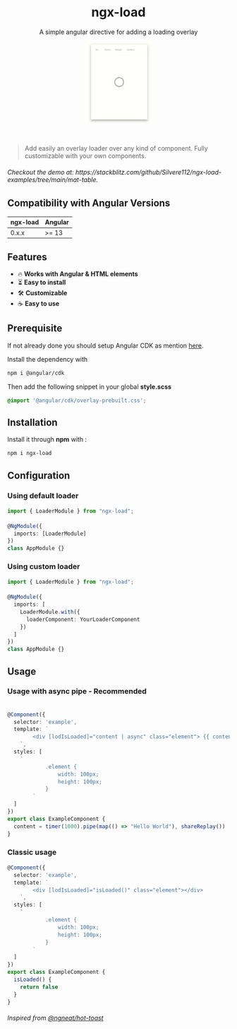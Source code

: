 <h1 align="center">ngx-load</h1>
<p align="center">A simple angular directive for adding a loading overlay</p>
<p align="center">
  <img width="30%" height="30%" src="./assets/demo.gif?raw=true"><br />
</p>
<br />

> Add easily an overlay loader over any kind of component. Fully customizable with your own components.
<h6>Checkout the demo at: https://stackblitz.com/github/Silvere112/ngx-load-examples/tree/main/mat-table. </h6 >

## Compatibility with Angular Versions

<table>
  <thead>
    <tr>
      <th>ngx-load</th>
      <th>Angular</th>
    </tr>
  </thead>
  <tbody>
    <tr>
      <td>
        0.x.x
      </td>
      <td>
        >= 13
      </td>
    </tr>
  </tbody>
</table>


## Features
- 🔥 **Works with Angular & HTML elements**
- ⏳ **Easy to install**
- 🛠 **Customizable**
- ☕ **Easy to use**

## Prerequisite
If not already done you should setup Angular CDK as mention [here](https://material.angular.io/cdk/overlay/overview).

Install the dependency with
```bash
npm i @angular/cdk
```

Then add the following snippet in your global **style.scss**


```scss
@import '@angular/cdk/overlay-prebuilt.css';
```
## Installation

Install it through **npm** with :

```bash
npm i ngx-load
```

## Configuration

### Using default loader
```typescript
import { LoaderModule } from "ngx-load";

@NgModule({
  imports: [LoaderModule]
})
class AppModule {}
```

### Using custom loader
```typescript
import { LoaderModule } from "ngx-load";

@NgModule({
  imports: [
    LoaderModule.with({
      loaderComponent: YourLoaderComponent
    })
  ]
})
class AppModule {}
```

## Usage

### Usage with async pipe - Recommended

```typescript

@Component({
  selector: 'example',
  template: `
        <div [lodIsLoaded]="content | async" class="element"> {{ content | async }} </div>
    `,
  styles: [
    `
            .element {
                width: 100px;
                height: 100px;
            }
        `
  ]
})
export class ExampleComponent {
  content = timer(1000).pipe(map(() => "Hello World"), shareReplay())
}
```

### Classic usage
```typescript
@Component({
  selector: 'example',
  template: `
        <div [lodIsLoaded]="isLoaded()" class="element"></div>
    `,
  styles: [
    `
            .element {
                width: 100px;
                height: 100px;
            }
        `
  ]
})
export class ExampleComponent {
  isLoaded() {
    return false
  }
}
```


<h6>Inspired from <a href="https://github.com/ngneat/hot-toast/blob/master/README.md">@ngneat/hot-toast</a></h6 >
